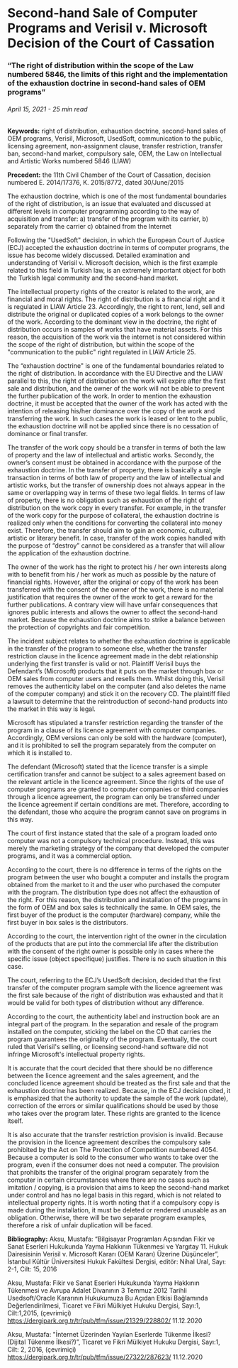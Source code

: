<BlogMetaDecorator folder="generic" image="generic.jpg" imageAlt="image alt" description="The right of distribution within the scope of the Law numbered 5846, the limits of this right and the implementation of the exhaustion doctrine in second-hand sales of OEM programs" title="UnverLegal - Second-hand Sale of Computer Programs and Verisil v. Microsoft Decision of the Court of Cassation" />

# Second-hand Sale of Computer Programs and Verisil v. Microsoft Decision of the Court of Cassation

### “The right of distribution within the scope of the Law numbered 5846, the limits of this right and the implementation of the exhaustion doctrine in second-hand sales of OEM programs”

###### April 15, 2021 - 25 min read

**Keywords:** right of distribution, exhaustion doctrine, second-hand sales of OEM programs, Verisil, Microsoft, UsedSoft, communication to the public, licensing agreement, non-assignment clause, transfer restriction, transfer ban, second-hand market, compulsory sale, OEM, the Law on Intellectual and Artistic Works numbered 5846 (LIAW)

**Precedent:** the 11th Civil Chamber of the Court of Cassation, decision numbered E. 2014/17376, K. 2015/8772, dated 30/June/2015

The exhaustion doctrine, which is one of the most fundamental boundaries of the right of distribution, is an issue that evaluated and discussed at different levels in computer programming according to the way of acquisition and transfer: a) transfer of the program with its carrier, b) separately from the carrier c) obtained from the Internet 

Following the "UsedSoft" decision, in which the European Court of Justice (ECJ) accepted the exhaustion doctrine in terms of computer programs, the issue has become widely discussed. Detailed examination and understanding of Verisil v. Microsoft decision, which is the first example related to this field in Turkish law, is an extremely important object for both the Turkish legal community and the second-hand market. 

The intellectual property rights of the creator is related to the work, are financial and moral rights. The right of distribution is a financial right and it is regulated in LIAW Article 23. Accordingly, the right to rent, lend, sell and distribute the original or duplicated copies of a work belongs to the owner of the work. According to the dominant view in the doctrine, the right of distribution occurs in samples of works that have material assets. For this reason, the acquisition of the work via the internet is not considered within the scope of the right of distribution, but within the scope of the "communication to the public" right regulated in LIAW Article 25. 

The “exhaustion doctrine" is one of the fundamental boundaries related to the right of distribution. In accordance with the EU Directive and the LIAW parallel to this, the right of distribution on the work will expire after the first sale and distribution, and the owner of the work will not be able to prevent the further publication of the work. In order to mention the exhaustion doctrine, it must be accepted that the owner of the work has acted with the intention of releasing his/her dominance over the copy of the work and transferring the work. In such cases the work is leased or lent to the public, the exhaustion doctrine will not be applied since there is no cessation of dominance or final transfer. 

The transfer of the work copy should be a transfer in terms of both the law of property and the law of intellectual and artistic works. Secondly, the owner’s consent must be obtained in accordance with the purpose of the exhaustion doctrine. In the transfer of property, there is basically a single transaction in terms of both law of property and the law of intellectual and artistic works, but the transfer of ownership does not always appear in the same or overlapping way in terms of these two legal fields. In terms of law of property, there is no obligation such as exhaustion of the right of distribution on the work copy in every transfer. For example, in the transfer of the work copy for the purpose of collateral, the exhaustion doctrine is realized only when the conditions for converting the collateral into money exist. Therefore, the transfer should aim to gain an economic, cultural, artistic or literary benefit. In case, transfer of the work copies handled with the purpose of “destroy” cannot be considered as a transfer that will allow the application of the exhaustion doctrine. 

The owner of the work has the right to protect his / her own interests along with to benefit from his / her work as much as possible by the nature of financial rights. However, after the original or copy of the work has been transferred with the consent of the owner of the work, there is no material justification that requires the owner of the work to get a reward for the further publications. A contrary view will have unfair consequences that ignores public interests and allows the owner to affect the second-hand market. Because the exhaustion doctrine aims to strike a balance between the protection of copyrights and fair competition. 

The incident subject relates to whether the exhaustion doctrine is applicable in the transfer of the program to someone else, whether the transfer restriction clause in the licence agreement made in the debt relationship underlying the first transfer is valid or not. Plaintiff Verisil buys the Defendant’s (Microsoft) products that it puts on the market through box or OEM sales from computer users and resells them. Whilst doing this, Verisil removes the authenticity label on the computer (and also deletes the name of the computer company) and stick it on the recovery CD. The plaintiff filed a lawsuit to determine that the reintroduction of second-hand products into the market in this way is legal. 

Microsoft has stipulated a transfer restriction regarding the transfer of the program in a clause of its licence agreement with computer companies. Accordingly, OEM versions can only be sold with the hardware (computer), and it is prohibited to sell the program separately from the computer on which it is installed to. 

The defendant (Microsoft) stated that the licence transfer is a simple certification transfer and cannot be subject to a sales agreement based on the relevant article in the licence agreement. Since the rights of the use of computer programs are granted to computer companies or third companies through a licence agreement, the program can only be transferred under the licence agreement if certain conditions are met. Therefore, according to the defendant, those who acquire the program cannot save on programs in this way. 

The court of first instance stated that the sale of a program loaded onto computer was not a compulsory technical procedure. Instead, this was merely the marketing strategy of the company that developed the computer programs, and it was a commercial option. 

According to the court, there is no difference in terms of the rights on the program between the user who bought a computer and installs the program obtained from the market to it and the user who purchased the computer with the program. The distribution type does not affect the exhaustion of the right. For this reason, the distribution and installation of the programs in the form of OEM and box sales is technically the same. In OEM sales, the first buyer of the product is the computer (hardware) company, while the first buyer in box sales is the distributors. 

According to the court, the intervention right of the owner in the circulation of the products that are put into the commercial life after the distribution with the consent of the right owner is possible only in cases where the specific issue (object specifique) justifies. There is no such situation in this case. 

The court, referring to the ECJ’s UsedSoft decision, decided that the first transfer of the computer program sample with the licence agreement was the first sale because of the right of distribution was exhausted and that it would be valid for both types of distribution without any difference. 

According to the court, the authenticity label and instruction book are an integral part of the program. In the separation and resale of the program installed on the computer, sticking the label on the CD that carries the program guarantees the originality of the program. Eventually, the court ruled that Verisil's selling, or licensing second-hand software did not infringe Microsoft's intellectual property rights. 

It is accurate that the court decided that there should be no difference between the licence agreement and the sales agreement, and the concluded licence agreement should be treated as the first sale and that the exhaustion doctrine has been realized. Because, in the ECJ decision cited, it is emphasized that the authority to update the sample of the work (update), correction of the errors or similar qualifications should be used by those who takes over the program later. These rights are granted to the licence itself. 

It is also accurate that the transfer restriction provision is invalid. Because the provision in the licence agreement describes the compulsory sale prohibited by the Act on The Protection of Competition numbered 4054. Because a computer is sold to the consumer who wants to take over the program, even if the consumer does not need a computer. The provision that prohibits the transfer of the original program separately from the computer in certain circumstances where there are no cases such as imitation / copying, is a provision that aims to keep the second-hand market under control and has no legal basis in this regard, which is not related to intellectual property rights. It is worth noting that if a compulsory copy is made during the installation, it must be deleted or rendered unusable as an obligation. Otherwise, there will be two separate program examples, therefore a risk of unfair duplication will be faced.

**Bibliography:** 
Aksu, Mustafa: 	“Bilgisayar Programları Açısından Fikir ve Sanat Eserleri Hukukunda Yayma Hakkının Tükenmesi ve Yargıtay 11. Hukuk Dairesisinin Verisil v. Microsoft Kararı (OEM Kararı) Üzerine Düşünceler”, İstanbul Kültür Üniversitesi Hukuk Fakültesi Dergisi, editör: Nihal Ural, Sayı: 2-1, Cilt: 15, 2016

Aksu, Mustafa: 	Fikir ve Sanat Eserleri Hukukunda Yayma Hakkının Tükenmesi ve Avrupa Adalet Divanının 3 Temmuz 2012 Tarihli Usedsoft/Oracle Kararının Hukukumuza Bu Açıdan Etkisi Bağlamında Değerlendirilmesi, Ticaret ve Fikri Mülkiyet Hukuku Dergisi, Sayı:1, Cilt:1,2015, (çevrimiçi) https://dergipark.org.tr/tr/pub/tfm/issue/21329/228802/ 11.12.2020

Aksu, Mustafa: 		"İnternet Üzerinden Yayılan Eserlerde Tükenme İlkesi? (Dijital Tükenme İlkesi?)”, Ticaret ve Fikri Mülkiyet Hukuku Dergisi, Sayı:1, Cilt: 2, 2016, (çevrimiçi) https://dergipark.org.tr/tr/pub/tfm/issue/27322/287623/ 11.12.2020
